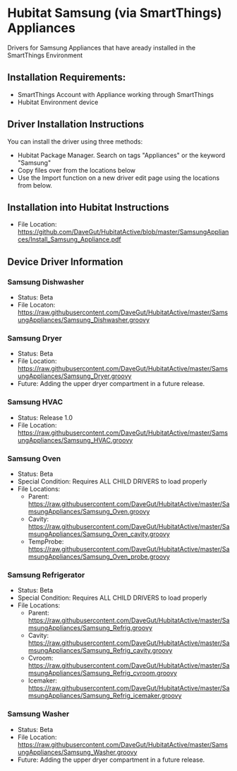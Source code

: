 # Hubitat Samsung (via SmartThings) Appliances
Drivers for Samsung Appliances that have aready installed in the SmartThings Environment

## Installation Requirements:
* SmartThings Account with Appliance working through SmartThings
* Hubitat Environment device

## Driver Installation Instructions
You can install the driver using three methods:
* Hubitat Package Manager.  Search on tags "Appliances" or the keyword "Samsung"
* Copy files over from the locations below
* Use the Import function on a new driver edit page using the locations from below.

## Installation into Hubitat Instructions
* File Location:  https://github.com/DaveGut/HubitatActive/blob/master/SamsungAppliances/Install_Samsung_Appliance.pdf

## Device Driver Information
### Samsung Dishwasher
* Status: Beta
* File Locaton: https://raw.githubusercontent.com/DaveGut/HubitatActive/master/SamsungAppliances/Samsung_Dishwasher.groovy

### Samsung Dryer
* Status: Beta
* File Location: https://raw.githubusercontent.com/DaveGut/HubitatActive/master/SamsungAppliances/Samsung_Dryer.groovy
* Future: Adding the upper dryer compartment in a future release.

### Samsung HVAC
* Status: Release 1.0
* File Location: https://raw.githubusercontent.com/DaveGut/HubitatActive/master/SamsungAppliances/Samsung_HVAC.groovy

### Samsung Oven
* Status: Beta
* Special Condition: Requires ALL CHILD DRIVERS to load properly
* File Locations:
	* Parent: https://raw.githubusercontent.com/DaveGut/HubitatActive/master/SamsungAppliances/Samsung_Oven.groovy
	* Cavity: https://raw.githubusercontent.com/DaveGut/HubitatActive/master/SamsungAppliances/Samsung_Oven_cavity.groovy
	* TempProbe: https://raw.githubusercontent.com/DaveGut/HubitatActive/master/SamsungAppliances/Samsung_Oven_probe.groovy

### Samsung Refrigerator
* Status: Beta
* Special Condition: Requires ALL CHILD DRIVERS to load properly
* File Locations:
	* Parent: https://raw.githubusercontent.com/DaveGut/HubitatActive/master/SamsungAppliances/Samsung_Refrig.groovy
	* Cavity: https://raw.githubusercontent.com/DaveGut/HubitatActive/master/SamsungAppliances/Samsung_Refrig_cavity.groovy
	* Cvroom: https://raw.githubusercontent.com/DaveGut/HubitatActive/master/SamsungAppliances/Samsung_Refrig_cvroom.groovy
	* Icemaker: https://raw.githubusercontent.com/DaveGut/HubitatActive/master/SamsungAppliances/Samsung_Refrig_icemaker.groovy

### Samsung Washer
* Status: Beta
* File Location: https://raw.githubusercontent.com/DaveGut/HubitatActive/master/SamsungAppliances/Samsung_Washer.groovy
* Future: Adding the upper dryer compartment in a future release.

